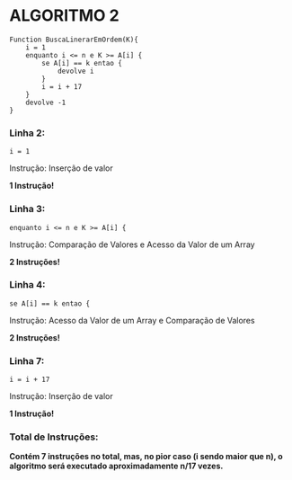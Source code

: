 # ALGORITMO 2

```http
Function BuscaLinerarEmOrdem(K){
    i = 1 
    enquanto i <= n e K >= A[i] {
        se A[i] == k entao {
            devolve i
        }
        i = i + 17 
    }
    devolve -1
}
```

### Linha 2:
```http
i = 1
```
Instrução: Inserção de valor

**1 Instrução!**

### Linha 3:
```http
enquanto i <= n e K >= A[i] {
```
Instrução: Comparação de Valores e Acesso da Valor de um Array

**2 Instruções!**

### Linha 4:
```http
se A[i] == k entao {
```
Instrução: Acesso da Valor de um Array e Comparação de Valores

**2 Instruções!**

### Linha 7: 
```http
i = i + 17
```
Instrução: Inserção de valor

**1 Instrução!**

### Total de Instruções:

**Contém 7 instruções no total, mas, no pior caso (i sendo maior que n), o algoritmo será executado aproximadamente n/17 vezes.**
